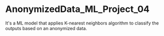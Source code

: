 # AnonymizedData_ML_Project_04
It's a ML model that applies K-nearest neighbors algorithm to classify the outputs based on an anonymized data.
